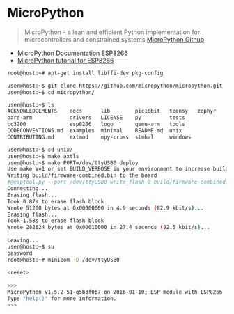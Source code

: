 # MicroPython

> MicroPython - a lean and efficient Python implementation for microcontrollers and constrained systems [MicroPython Github](https://github.com/micropython/micropython)

- [MicroPython Documentation ESP8266](http://docs.micropython.org/en/v1.8/esp8266/index.html)
- [MicroPython tutorial for ESP8266](https://docs.micropython.org/en/latest/esp8266/esp8266/tutorial/index.html)

```sh
root@host:~# apt-get install libffi-dev pkg-config
```

```sh
user@host:~$ git clone https://github.com/micropython/micropython.git
user@host:~$ cd micropython/
```

```sh
user@host:~$ ls
ACKNOWLEDGEMENTS    docs      lib        pic16bit   teensy   zephyr
bare-arm            drivers   LICENSE    py         tests
cc3200              esp8266   logo       qemu-arm   tools
CODECONVENTIONS.md  examples  minimal    README.md  unix
CONTRIBUTING.md     extmod    mpy-cross  stmhal     windows
```

```sh
user@host:~$ cd unix/
user@host:~$ make axtls
user@host:~$ make PORT=/dev/ttyUSB0 deploy
Use make V=1 or set BUILD_VERBOSE in your environment to increase build verbosity.
Writing build/firmware-combined.bin to the board
#@esptool.py --port /dev/ttyUSB0 write_flash 0 build/firmware-combined.bin
Connecting...
Erasing flash...
Took 0.87s to erase flash block
Wrote 51200 bytes at 0x00000000 in 4.9 seconds (82.9 kbit/s)...
Erasing flash...
Took 1.58s to erase flash block
Wrote 282624 bytes at 0x00010000 in 27.4 seconds (82.5 kbit/s)...
    
Leaving...
user@host:~$ su
password
root@host:~# minicom -D /dev/ttyUSB0
    
<reset>
    
>>> 
MicroPython v1.5.2-51-g5b3f0b7 on 2016-01-10; ESP module with ESP8266
Type "help()" for more information.
>>> 
```

